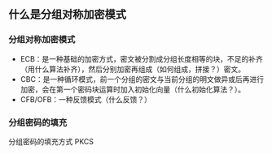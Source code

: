 ## 什么是分组对称加密模式

### 分组对称加密模式
- ECB：是一种基础的加密方式，密文被分割成分组长度相等的块，不足的补齐（用什么算法补齐），然后分别加密再组成（如何组成，拼接？）密文。
- CBC：是一种循环模式，前一个分组的密文与当前分组的明文做异或后再进行加密，会在第一个密码块运算时加入初始化向量（什么初始化算法？）。
- CFB/OFB：一种反馈模式（什么反馈？）

### 分组密码的填充
分组密码的填充方式
PKCS